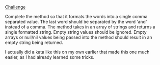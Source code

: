[Challenge](https://www.codewars.com/kata/51689e27fe9a00b126000004)

Complete the method so that it formats the words into a single comma separated value. The last word should be separated by the word 'and' instead of a comma. The method takes in an array of strings and returns a single formatted string. Empty string values should be ignored. Empty arrays or null/nil values being passed into the method should result in an empty string being returned.


I actually did a kata like this on my own earlier that made this one much easier, as I had already learned some tricks.